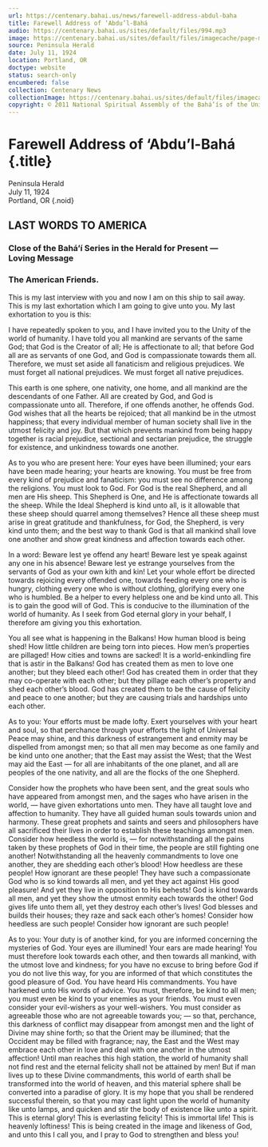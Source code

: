 ```yaml
---
url: https://centenary.bahai.us/news/farewell-address-abdul-baha
title: Farewell Address of ‘Abdu’l-Bahá
audio: https://centenary.bahai.us/sites/default/files/994.mp3
image: https://centenary.bahai.us/sites/default/files/imagecache/page-main-image/images/press_clippings/1924-07-11%2CPeninsula%20Herald%20%28Portland%20OR%29%2CFarewell%20Address%20of%20Abdu%27l-Baha.png
source: Peninsula Herald
date: July 11, 1924
location: Portland, OR
doctype: website
status: search-only
encumbered: false
collection: Centenary News
collectionImage: https://centenary.bahai.us/sites/default/files/imagecache/theme-image/main_image/abdulbaha-overview-small_0.jpg
copyright: © 2011 National Spiritual Assembly of the Bahá’ís of the United States
---
```



# Farewell Address of ‘Abdu’l-Bahá {.title}

Peninsula Herald  
July 11, 1924  
Portland, OR
{.noid}  



LAST WORDS TO AMERICA
---------------------

### Close of the Bahá’í Series in the Herald for Present — Loving Message

### The American Friends.

This is my last interview with you and now I am on this ship to sail away. This is my last exhortation which I am going to give unto you. My last exhortation to you is this:

I have repeatedly spoken to you, and I have invited you to the Unity of the world of humanity. I have told you all mankind are servants of the same God; that God is the Creator of all; He is affectionate to all; that before God all are as servants of one God, and God is compassionate towards them all. Therefore, we must set aside all fanaticism and religious prejudices. We must forget all national prejudices. We must forget all native prejudices.

This earth is one sphere, one nativity, one home, and all mankind are the descendants of one Father. All are created by God, and God is compassionate unto all. Therefore, if one offends another, he offends God. God wishes that all the hearts be rejoiced; that all mankind be in the utmost happiness; that every individual member of human society shall live in the utmost felicity and joy. But that which prevents mankind from being happy together is racial prejudice, sectional and sectarian prejudice, the struggle for existence, and unkindness towards one another.

As to you who are present here: Your eyes have been illumined; your ears have been made hearing; your hearts are knowing. You must be free from every kind of prejudice and fanaticism: you must see no difference among the religions. You must look to God. For God is the real Shepherd, and all men are His sheep. This Shepherd is One, and He is affectionate towards all the sheep. While the Ideal Shepherd is kind unto all, is it allowable that these sheep should quarrel among themselves? Hence all these sheep must arise in great gratitude and thankfulness, for God, the Shepherd, is very kind unto them; and the best way to thank God is that all mankind shall love one another and show great kindness and affection towards each other.

In a word: Beware lest ye offend any heart! Beware lest ye speak against any one in his absence! Beware lest ye estrange yourselves from the servants of God as your own kith and kin! Let your whole effort be directed towards rejoicing every offended one, towards feeding every one who is hungry, clothing every one who is without clothing, glorifying every one who is humbled. Be a helper to every helpless one and be kind unto all. This is to gain the good will of God. This is conducive to the illumination of the world of humanity. As I seek from God eternal glory in your behalf, I therefore am giving you this exhortation.

You all see what is happening in the Balkans! How human blood is being shed! How little children are being torn into pieces. How men’s properties are pillaged! How cities and towns are sacked! It is a world-enkindling fire that is astir in the Balkans! God has created them as men to love one another; but they bleed each other! God has created them in order that they may co-operate with each other; but they pillage each other’s property and shed each other’s blood. God has created them to be the cause of felicity and peace to one another; but they are causing trials and hardships unto each other.

As to you: Your efforts must be made lofty. Exert yourselves with your heart and soul, so that perchance through your efforts the light of Universal Peace may shine, and this darkness of estrangement and enmity may be dispelled from amongst men; so that all men may become as one family and be kind unto one another; that the East may assist the West; that the West may aid the East — for all are inhabitants of the one planet, and all are peoples of the one nativity, and all are the flocks of the one Shepherd.

Consider how the prophets who have been sent, and the great souls who have appeared from amongst men, and the sages who have arisen in the world, — have given exhortations unto men. They have all taught love and affection to humanity. They have all guided human souls towards union and harmony. These great prophets and saints and seers and philosophers have all sacrificed their lives in order to establish these teachings amongst men. Consider how heedless the world is, — for notwithstanding all the pains taken by these prophets of God in their time, the people are still fighting one another! Notwithstanding all the heavenly commandments to love one another, they are shedding each other’s blood! How heedless are these people! How ignorant are these people! They have such a compassionate God who is so kind towards all men, and yet they act against His good pleasure! And yet they live in opposition to His behests! God is kind towards all men, and yet they show the utmost enmity each towards the other! God gives life unto them all, yet they destroy each other’s lives! God blesses and builds their houses; they raze and sack each other’s homes! Consider how heedless are such people! Consider how ignorant are such people!

As to you: Your duty is of another kind, for you are informed concerning the mysteries of God. Your eyes are illumined! Your ears are made hearing! You must therefore look towards each other, and then towards all mankind, with the utmost love and kindness; for you have no excuse to bring before God if you do not live this way, for you are informed of that which constitutes the good pleasure of God. You have heard His commandments. You have harkened unto His words of advice. You must, therefore, be kind to all men; you must even be kind to your enemies as your friends. You must even consider your evil-wishers as your well-wishers. You must consider as agreeable those who are not agreeable towards you; — so that, perchance, this darkness of conflict may disappear from amongst men and the light of Divine may shine forth; so that the Orient may be illumined; that the Occident may be filled with fragrance; nay, the East and the West may embrace each other in love and deal with one another in the utmost affection! Until man reaches this high station, the world of humanity shall not find rest and the eternal felicity shall not be attained by men! But if man lives up to these Divine commandments, this world of earth shall be transformed into the world of heaven, and this material sphere shall be converted into a paradise of glory. It is my hope that you shall be rendered successful therein, so that you may cast light upon the world of humanity like unto lamps, and quicken and stir the body of existence like unto a spirit. This is eternal glory! This is everlasting felicity! This is immortal life! This is heavenly loftiness! This is being created in the image and likeness of God, and unto this I call you, and I pray to God to strengthen and bless you!
